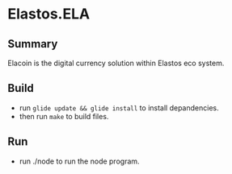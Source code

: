 # Elastos.ELA

## Summary

Elacoin is the digital currency solution within Elastos eco system.

## Build

- run `glide update && glide install` to install depandencies.
- then run `make` to build files.

## Run

- run ./node to run the node program.
